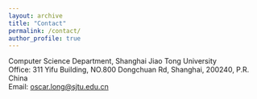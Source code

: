 ```yaml
---
layout: archive
title: "Contact"
permalink: /contact/
author_profile: true
---
```


Computer Science Department, Shanghai Jiao Tong University  
Office: 311 Yifu Building, NO.800 Dongchuan Rd, Shanghai, 200240, P.R. China  
Email: oscar.long@sjtu.edu.cn  



